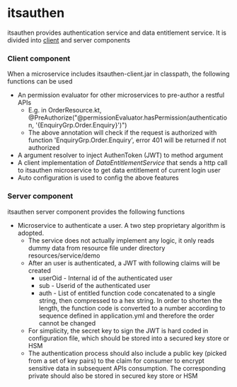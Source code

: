 # itsauthen

itsauthen provides authentication service and data entitlement service.  It is divided into [client](https://github.com/kc2wong/itsmicrosrv/tree/master/serv-authen-client) and server components

### Client component
When a microservice includes itsauthen-client.jar in classpath, the following functions can be used
- An permission evaluator for other microservices to pre-author a restful APIs
  - E.g. in OrderResource.kt, @PreAuthorize("@permissionEvaluator.hasPermission(authentication, '{EnquiryGrp.Order.Enquiry}')")
  - The above annotation will check if the request is authorized with function 'EnquiryGrp.Order.Enquiry', error 401 will be returned if not authorized
- A argument resolver to inject AuthenToken (JWT) to method argument  
- A client implementation of _DataEntitlementService_ that sends a http call to itsauthen microservice to get data entitlement of current login user
- Auto configuration is used to config the above features

### Server component
itsauthen server component provides the following functions
- Microservice to authenticate a user.  A two step proprietary algorithm is adopted. 
  - The service does not actually implement any logic, it only reads dummy data from resource file under directory resources/service/demo
  - After an user is authenticated, a JWT with following claims will be created
    - userOid - Internal id of the authenticated user
    - sub - Userid of the authenticated user
    - auth - List of entitled function code concatenated to a single string, then compressed to a hex string.  In order to shorten the length, the function code is converted to a number according to sequence defined in application.yml and therefore the order cannot be changed
  - For simplicity, the secret key to sign the JWT is hard coded in configuration file, which should be stored into a secured key store or HSM
  - The authentication process should also include a public key (picked from a set of key pairs) to the claim for consumer to encrypt sensitive data in subsequent APIs consumption.  The corresponding private should also be stored in secured key store or HSM 

